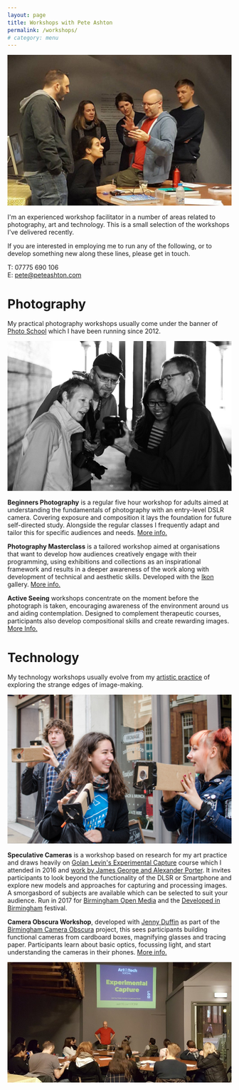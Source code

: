 ```yaml
---
layout: page
title: Workshops with Pete Ashton
permalink: /workshops/
# category: menu
---
```


![Experimental Capture workshop at BOM](../images/workshops-BOMlab.jpg)

I'm an experienced workshop facilitator in a number of areas related to photography, art and technology. This is a small selection of the workshops I've delivered recently.

If you are interested in employing me to run any of the following, or to develop something new along these lines, please get in touch. 

T: 07775 690 106   
E: [pete@peteashton.com](mailto:pete@peteashton.com)

# Photography

My practical photography workshops usually come under the banner of [Photo School](http://photo-school.co.uk) which I have been running since 2012. 

![During a workshop for Ikon Gallery](../images/workshop-ikon.jpg)

**Beginners Photography** is a regular five hour workshop for adults aimed at understanding the fundamentals of photography with an entry-level DSLR camera. Covering exposure and composition it lays the foundation for future self-directed study. Alongside the regular classes I frequently adapt and tailor this for specific audiences and needs. [More info.](http://photo-school.co.uk/beginners-photography/)

**Photography Masterclass** is a tailored workshop aimed at organisations that want to develop how audiences creatively engage with their programming, using exhibitions and collections as an inspirational framework and results in a deeper awareness of the work along with development of technical and aesthetic skills. Developed with the [Ikon](https://ikon-gallery.org) gallery. [More info.](http://photo-school.co.uk/photography-workshops/photography-masterclasses/)

**Active Seeing** workshops concentrate on the moment before the photograph is taken, encouraging awareness of the environment around us and aiding contemplation. Designed to complement therapeutic courses, participants also develop compositional skills and create rewarding images. [More Info.](http://photo-school.co.uk/photography-workshops/active-seeing-workshops/)

# Technology

My technology workshops usually evolve from my [artistic practice](http://art.peteashton.com) of exploring the strange edges of image-making. 

![Camera Obscura workshop for Flatpack Festival](../images/workshops_BCO.jpg)

**Speculative Cameras** is a workshop based on research for my art practice and draws heavily on [Golan Levin's Experimental Capture](https://github.com/golanlevin/ExperimentalCapture) course which I attended in 2016 and [work by James George and Alexander Porter](http://scatter.nyc/camera-of-the-future-workshop). It invites participants to look beyond the functionality of the DLSR or Smartphone and explore new models and approaches for capturing and processing images. A smorgasbord of subjects are available which can be selected to suit your audience. Run in 2017 for [Birmingham Open Media](http://www.bom.org.uk/event/artandtech-pete-ashton/) and the [Developed in Birmingham](https://www.developedinbirmingham.com/programme/speculative-cameras-workshop/) festival. 

**Camera Obscura Workshop**, developed with [Jenny Duffin](http://jennyduffin.com) as part of the [Birmingham Camera Obscura](http://bhamobscura.com) project, this sees participants building functional cameras from cardboard boxes, magnifying glasses and tracing paper. Participants learn about basic optics, focussing light, and start understanding the cameras in their phones. [More info.](http://bhamobscura.com/2015/03/flatpack-workshop-photos/)


![Workshop at BOM](../images/workshops_BOM.jpg)